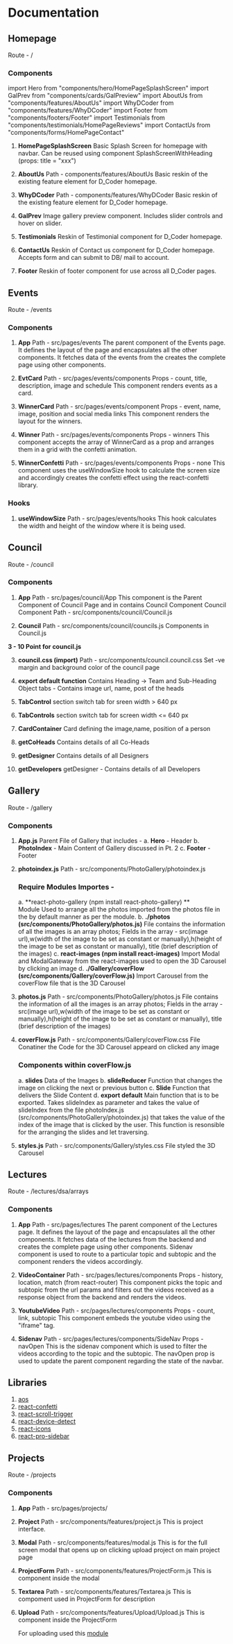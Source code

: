 # Documentation

## Homepage

Route - /

### Components
import Hero from "components/hero/HomePageSplashScreen"
import GalPrev from "components/cards/GalPreview"
import AboutUs from "components/features/AboutUs"
import WhyDCoder from "components/features/WhyDCoder"
import Footer from "components/footers/Footer"
import Testimonials from "components/testimonials/HomePageReviews"
import ContactUs from "components/forms/HomePageContact"

1. **HomePageSplashScreen**
   Basic Splash Screen for homepage with navbar. Can be reused using component SplashScreenWithHeading (props: title = "xxx")

2. **AboutUs**
   Path - components/features/AboutUs
   Basic reskin of the existing feature element for D_Coder homepage.

3. **WhyDCoder**
   Path - components/features/WhyDCoder
   Basic reskin of the existing feature element for D_Coder homepage.

4. **GalPrev**
   Image gallery preview component. Includes slider controls and hover on slider.

5. **Testimonials**
   Reskin of Testimonial component for D_Coder homepage.

6. **ContactUs**
   Reskin of Contact us component for D_Coder homepage. Accepts form and can submit to DB/ mail to account.
   
7. **Footer**
   Reskin of footer component for use across all D_Coder pages.



## Events

Route - /events

### Components

1. **App**
   Path - src/pages/events
   The parent component of the Events page.
   It defines the layout of the page and encapsulates all the other components.
   It fetches data of the events from the creates the complete page using other components.

2. **EvtCard**
   Path - src/pages/events/components
   Props - count, title, description, image and schedule
   This component renders events as a card.

3. **WinnerCard**
   Path - src/pages/events/component
   Props - event, name, image, position and social media links
   This component renders the layout for the winners.

4. **Winner**
   Path - src/pages/events/components
   Props - winners
   This component accepts the array of WinnerCard as a prop
   and arranges them in a grid with the confetti animation.

5. **WinnerConfetti**
   Path - src/pages/events/components
   Props - none
   This component uses the useWindowSize hook to calculate
   the screen size and accordingly creates the confetti effect
   using the react-confetti library.
   
   
  
### Hooks

1. **useWindowSize**
   Path - src/pages/events/hooks
   This hook calculates the width and height of the window where it is being used.
   
## Council 

Route - /council

### Components

1. **App**
   Path - src/pages/council/App
   This component is the Parent Component of Council Page
   and in contains Council Component 
      Council Component Path - src/components/council/Council.js
      
2. **Council**
   Path - src/components/council/councils.js
   Components in Council.js


**3 - 10 Point for council.js**

3. **council.css (import)**
   Path - src/components/council.council.css
   Set -ve margin and background color of the council page
   
4. **export default function**
   Contains Heading -> Team
   and Sub-Heading
   Object tabs - Contains image url, name, post of the heads
   
5. **TabControl** 
   section switch tab for sreen width > 640 px
   
6. **TabControls**
   section switch tab for screen width <= 640 px
   
7. **CardContainer**
   Card defining the image,name, position of a person
   
8. **getCoHeads**
   Contains details of all Co-Heads
   
9. **getDesigner** 
   Contains details of all Designers
   
10. **getDevelopers**
   getDesigner - 
   Contains details of all Developers
         
         
## Gallery 

Route - /gallery

### Components
   1. **App.js**
      Parent File of Gallery that includes - 
      a. **Hero** - Header 
      b. **PhotoIndex** - Main Content of Gallery discussed in Pt. 2
      c. **Footer** - Footer
      
   2. **photoindex.js**
      Path - src/components/PhotoGallery/photoindex.js
      ### Require Modules Importes - 
      a. **react-photo-gallery     (npm install react-photo-gallery) **   
         Module Used to arrange all the photos imported from the photos file in the by default manner as per the module.
      b. **./photos                (src/components/PhotoGallery/photos.js)**
         File contains the information of all the images is an array photos; Fields in the array - src(image url),w(width of the image to be set as constant or manually),h(height of the image to be set as constant or manually), title (brief description of the images)
      c. **react-images            (npm install react-images)**
         Import Modal and ModalGateway from the react-images used to open the 3D Carousel by clicking an image
      d. **./Gallery/coverFlow     (src/components/Gallery/coverFlow.js)**
         Import Carousel from the coverFlow file that is the 3D Carousel
         
         
   3. **photos.js**
      Path - src/components/PhotoGallery/photos.js
      File contains the information of all the images is an array photos; Fields in the array - src(image url),w(width of the image to be set as constant or manually),h(height of the image to be set as constant or manually), title (brief description of the images)
      
   4. **coverFlow.js**
       Path - src/components/Gallery/coverFlow.css
       File Conatiner the Code for the 3D Carousel appeard on clicked any image
       
       ### Components within coverFlow.js
       a. **slides** 
          Data of the Images
       b. **slideReducer**
          Function that changes the image on clicking the next or previous button
       c. **Slide**
          Function that delivers the Slide Content
       d. **export default**
          Main function that is to be exported. Takes slideIndex as parameter and takes the value of slideIndex from the file photoIndex.js (src/components/PhotoGallery/photoindex.js) that takes the value of the index of the image that is clicked by the user. This function is resonsible for the arranging the slides and let traversing.
       
   5. **styles.js**
      Path - src/components/Gallery/styles.css
      File styled the 3D Carousel

## Lectures

Route - /lectures/dsa/arrays

### Components

1. **App**
   Path - src/pages/lectures
   The parent component of the Lectures page.
   It defines the layout of the page and encapsulates all the other components.
   It fetches data of the lectures from the backend and creates the complete page using other components.
   Sidenav component is used to route to a particular topic and subtopic and the component renders the videos
   accordingly.

2. **VideoContainer**
   Path - src/pages/lectures/components
   Props - history, location, match (from react-router)
   This component picks the topic and subtopic from the url params and filters out the videos
   received as a response object from the backend and renders the videos.

3. **YoutubeVideo**
   Path - src/pages/lectures/components
   Props - count, link, subtopic
   This component embeds the youtube video using the "iframe" tag.

4. **Sidenav**
   Path - src/pages/lectures/components/SideNav
   Props - navOpen
   This is the sidenav component which is used to filter the videos according to
   the topic and the subtopic. The navOpen prop is used to update the parent component
   regarding the state of the navbar.


## Libraries

1. [aos](https://www.npmjs.com/package/aos)
2. [react-confetti](https://www.npmjs.com/package/react-confetti)
3. [react-scroll-trigger](https://www.npmjs.com/package/react-scroll-trigger)
4. [react-device-detect](https://www.npmjs.com/package/react-device-detect)
5. [react-icons](https://www.npmjs.com/package/react-icons)
6. [react-pro-sidebar](https://www.npmjs.com/package/react-pro-sidebar)

## Projects

Route - /projects

### Components
1. **App**
   Path - src/pages/projects/
2. **Project**
   Path - src/components/features/project.js
   This is project interface.
3. **Modal**
   Path - src/components/features/modal.js
   This is for the full screen modal that opens up on clicking upload project on main project page
4. **ProjectForm**
   Path - src/components/features/ProjectForm.js
   This is component inside the modal
5. **Textarea**
   Path - src/components/features/Textarea.js
   This is compoment used in ProjectForm for description
6. **Upload**
   Path - src/components/features/Upload/Upload.js
   This is component inside the ProjectForm

   For uploading used this [module](https://www.npmjs.com/package/react-images-uploading)

